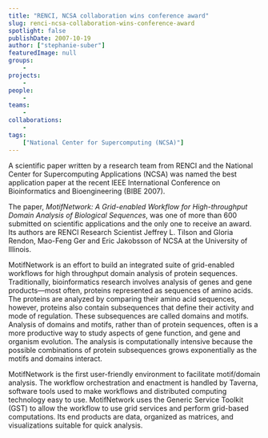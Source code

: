 ```yaml
---
title: "RENCI, NCSA collaboration wins conference award"
slug: renci-ncsa-collaboration-wins-conference-award
spotlight: false
publishDate: 2007-10-19
author: ["stephanie-suber"]
featuredImage: null
groups:
    - 
projects:
    - 
people:
    - 
teams: 
    - 
collaborations:
    - 
tags:
    ["National Center for Supercomputing (NCSA)"]
---
```

A scientific paper written by a research team from RENCI and the National Center for Supercomputing Applications (NCSA) was named the best application paper at the recent IEEE International Conference on Bioinformatics and Bioengineering (BIBE 2007).



The paper, <em>MotifNetwork: A Grid-enabled Workflow for High-throughput Domain Analysis of Biological Sequences</em>, was one of more than 600 submitted on scientific applications and the only one to receive an award. Its authors are RENCI Research Scientist Jeffrey L. Tilson and Gloria Rendon, Mao-Feng Ger and Eric Jakobsson of NCSA at the University of Illinois.

MotifNetwork is an effort to build an integrated suite of grid-enabled workflows for high throughput domain analysis of protein sequences. Traditionally, bioinformatics research involves analysis of genes and gene products—most often, proteins represented as sequences of amino acids. The proteins are analyzed by comparing their amino acid sequences, however, proteins also contain subsequences that define their activity and mode of regulation. These subsequences are called domains and motifs. Analysis of domains and motifs, rather than of protein sequences, often is a more productive way to study aspects of gene function, and gene and organism evolution. The analysis is computationally intensive because the possible combinations of protein subsequences grows exponentially as the motifs and domains interact.

MotifNetwork is the first user-friendly environment to facilitate motif/domain analysis. The workflow orchestration and enactment is handled by Taverna, software tools used to make workflows and distributed computing technology easy to use. MotifNetwork uses the Generic Service Toolkit (GST) to allow the workflow to use grid services and perform grid-based computations. Its end products are data, organized as matrices, and visualizations suitable for quick analysis.
